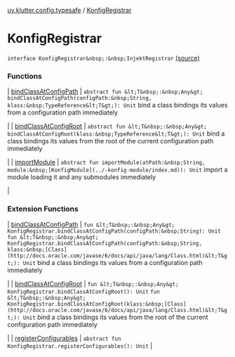 [uy.klutter.config.typesafe](../index.md) / [KonfigRegistrar](.)


# KonfigRegistrar

`interface KonfigRegistrar&nbsp;:&nbsp;InjektRegistrar` [(source)](https://github.com/kohesive/klutter/blob/master/config-typesafe-jdk6/src/main/kotlin/uy/klutter/config/typesafe/InjektConfig.kt#L60)



### Functions


| [bindClassAtConfigPath](bind-class-at-config-path.md) | `abstract fun &lt;T&nbsp;:&nbsp;Any&gt; bindClassAtConfigPath(configPath:&nbsp;String, klass:&nbsp;TypeReference&lt;T&gt;): Unit`
bind a class bindings its values from a configuration path immediately

 |
| [bindClassAtConfigRoot](bind-class-at-config-root.md) | `abstract fun &lt;T&nbsp;:&nbsp;Any&gt; bindClassAtConfigRoot(klass:&nbsp;TypeReference&lt;T&gt;): Unit`
bind a class bindings its values from the root of the current configuration path immediately

 |
| [importModule](import-module.md) | `abstract fun importModule(atPath:&nbsp;String, module:&nbsp;[KonfigModule](../-konfig-module/index.md)): Unit`
import a module loading it and any submodules immediately

 |


### Extension Functions


| [bindClassAtConfigPath](../bind-class-at-config-path.md) | `fun &lt;T&nbsp;:&nbsp;Any&gt; KonfigRegistrar.bindClassAtConfigPath(configPath:&nbsp;String): Unit`
`fun &lt;T&nbsp;:&nbsp;Any&gt; KonfigRegistrar.bindClassAtConfigPath(configPath:&nbsp;String, klass:&nbsp;[Class](http://docs.oracle.com/javase/6/docs/api/java/lang/Class.html)&lt;T&gt;): Unit`
bind a class bindings its values from a configuration path immediately

 |
| [bindClassAtConfigRoot](../bind-class-at-config-root.md) | `fun &lt;T&nbsp;:&nbsp;Any&gt; KonfigRegistrar.bindClassAtConfigRoot(): Unit`
`fun &lt;T&nbsp;:&nbsp;Any&gt; KonfigRegistrar.bindClassAtConfigRoot(klass:&nbsp;[Class](http://docs.oracle.com/javase/6/docs/api/java/lang/Class.html)&lt;T&gt;): Unit`
bind a class bindings its values from the root of the current configuration path immediately

 |
| [registerConfigurables](../-konfig-module/register-configurables.md) | `abstract fun KonfigRegistrar.registerConfigurables(): Unit` |

